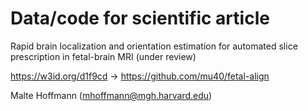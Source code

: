 # Data/code for scientific article

Rapid brain localization and orientation estimation for automated slice
prescription in fetal-brain MRI (under review)

https://w3id.org/d1f9cd -> https://github.com/mu40/fetal-align

Malte Hoffmann (mhoffmann@mgh.harvard.edu)
